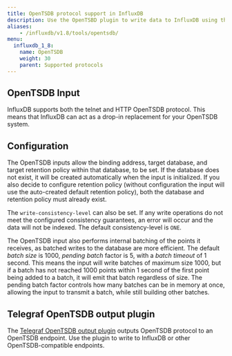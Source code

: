 ```yaml
---
title: OpenTSDB protocol support in InfluxDB
description: Use the OpenTSBD plugin to write data to InfluxDB using the OpenTSBD protocol.
aliases:
    - /influxdb/v1.8/tools/opentsdb/
menu:
  influxdb_1_8:
    name: OpenTSDB
    weight: 30
    parent: Supported protocols
---
```


## OpenTSDB Input

InfluxDB supports both the telnet and HTTP OpenTSDB protocol. This means that InfluxDB can act as a drop-in replacement for your OpenTSDB system.

## Configuration

The OpenTSDB inputs allow the binding address, target database, and target retention policy within that database, to be set. If the database does not exist, it will be created automatically when the input is initialized. If you also decide to configure retention policy (without configuration the input will use the auto-created default retention policy), both the database and retention policy must already exist.

The `write-consistency-level` can also be set. If any write operations do not meet the configured consistency guarantees, an error will occur and the data will not be indexed. The default consistency-level is `ONE`.

The OpenTSDB input also performs internal batching of the points it receives, as batched writes to the database are more efficient. The default _batch size_ is 1000, _pending batch_ factor is 5, with a _batch timeout_ of 1 second. This means the input will write batches of maximum size 1000, but if a batch has not reached 1000 points within 1 second of the first point being added to a batch, it will emit that batch regardless of size. The pending batch factor controls how many batches can be in memory at once, allowing the input to transmit a batch, while still building other batches.

## Telegraf OpenTSDB output plugin
The [Telegraf OpenTSDB output plugin](https://github.com/influxdata/telegraf/blob/release-1.11/plugins/outputs/opentsdb/README.md)
outputs OpenTSDB protocol to an OpenTSDB endpoint.
Use the plugin to write to InfluxDB or other OpenTSDB-compatible endpoints.
